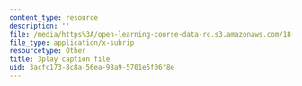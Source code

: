 ```yaml
---
content_type: resource
description: ''
file: /media/https%3A/open-learning-course-data-rc.s3.amazonaws.com/18-01sc-single-variable-calculus-fall-2010/3acfc1738c8a56ea98a95701e5f06f8e_PNTnmH6jsRI.vtt
file_type: application/x-subrip
resourcetype: Other
title: 3play caption file
uid: 3acfc173-8c8a-56ea-98a9-5701e5f06f8e
---
```

